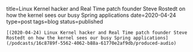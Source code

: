 
title=Linux Kernel hacker and Real Time patch founder Steve Rostedt on how the kernel sees our busy Spring applications
date=2020-04-24
type=post
tags=blog
status=published
~~~~~~
[(2020-04-24) Linux Kernel hacker and Real Time patch founder Steve Rostedt on how the kernel sees our busy Spring applications](/podcasts/16c8789f-5562-4062-b88a-61770e2af9db/produced-audio) 
            